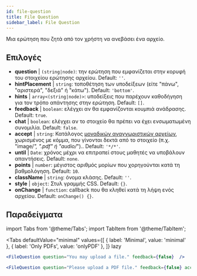 ```yaml
---
id: file-question 
title: File Question
sidebar_label: File Question
---
```


Μια ερώτηση που ζητά από τον χρήστη να ανεβάσει ένα αρχείο.

## Επιλογές

* __question__ | `(string|node)`: την ερώτηση που εμφανίζεται στην κορυφή του στοιχείου ερώτησης αρχείου. Default: `''`.
* __hintPlacement__ | `string`: τοποθέτηση των υποδείξεων (είτε "πάνω", "αριστερά", "δεξιά" ή "κάτω"). Default: `'bottom'`.
* __hints__ | `array<(string|node)>`: υποδείξεις που παρέχουν καθοδήγηση για τον τρόπο απάντησης στην ερώτηση. Default: `[]`.
* __feedback__ | `boolean`: ελέγχει αν θα εμφανίζονται κουμπιά ανάδρασης. Default: `true`.
* __chat__ | `boolean`: ελέγχει αν το στοιχείο θα πρέπει να έχει ενσωματωμένη συνομιλία. Default: `false`.
* __accept__ | `string`: Κατάλογος [μοναδικών αναγνωριστικών αρχείων](https://developer.mozilla.org/en-US/docs/Web/HTML/Element/input/file#unique_file_type_specifiers), χωρισμένος με κόμμα, που γίνονται δεκτά από το στοιχείο (π.χ. "image/*", ".pdf" ή "audio/*").. Default: `'*/*'`.
* __until__ | `Date`: χρόνος μέχρι να επιτραπεί στους μαθητές να υποβάλουν απαντήσεις. Default: `none`.
* __points__ | `number`: μέγιστος αριθμός μορίων που χορηγούνται κατά τη βαθμολόγηση. Default: `10`.
* __className__ | `string`: όνομα κλάσης. Default: `''`.
* __style__ | `object`: Στυλ γραμμής CSS. Default: `{}`.
* __onChange__ | `function`: callback που θα κληθεί κατά τη λήψη ενός αρχείου. Default: `onChange() {}`.


## Παραδείγματα

import Tabs from '@theme/Tabs';
import TabItem from '@theme/TabItem';

<Tabs
    defaultValue="minimal"
    values={[
        { label: 'Minimal', value: 'minimal' },
        { label: 'Only PDFs', value: 'onlyPDF' },
    ]}
    lazy
>

<TabItem value="minimal">

```jsx live
<FileQuestion question="You may upload a file." feedback={false}  />
```
</TabItem>

<TabItem value="onlyPDF">

```jsx live
<FileQuestion question="Please upload a PDF file." feedback={false} accept=".pdf" />
```

</TabItem>

</Tabs>
